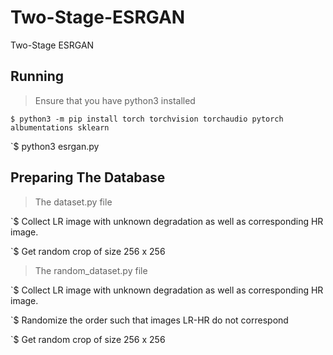# Two-Stage-ESRGAN
Two-Stage ESRGAN

## Running
> Ensure that you have python3 installed

`$ python3 -m pip install torch torchvision torchaudio pytorch albumentations sklearn`

`$ python3 esrgan.py
 
## Preparing The Database
> The dataset.py file

`$ Collect LR image with unknown degradation as well as corresponding HR image.

`$ Get random crop of size 256 x 256
  
  
 > The random_dataset.py file

`$ Collect LR image with unknown degradation as well as corresponding HR image.

`$ Randomize the order such that images LR-HR do not correspond

`$ Get random crop of size 256 x 256
  
 


